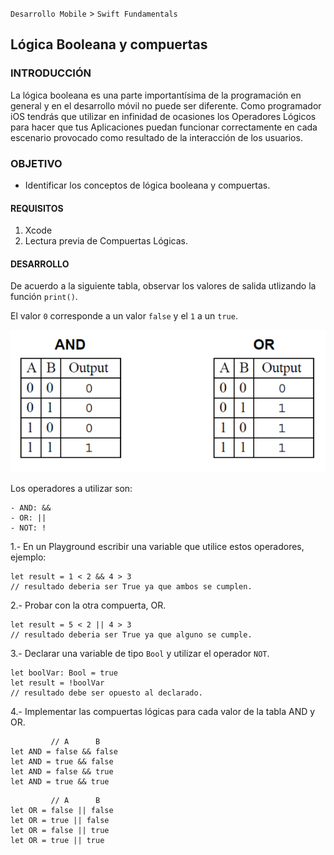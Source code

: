 

`Desarrollo Mobile` > `Swift Fundamentals`

## Lógica Booleana y compuertas

### INTRODUCCIÓN

La lógica booleana es una parte importantísima de la programación en general y en el desarrollo móvil no puede ser diferente. Como programador iOS tendrás que utilizar en infinidad de ocasiones los Operadores
Lógicos para hacer que tus Aplicaciones puedan funcionar correctamente en cada escenario provocado como resultado de la interacción de los usuarios.

### OBJETIVO

- Identificar los conceptos de lógica booleana y compuertas. 

#### REQUISITOS

1. Xcode
2. Lectura previa de Compuertas Lógicas.

#### DESARROLLO

De acuerdo a la siguiente tabla, observar los valores de salida utlizando la función `print()`.

El valor `0` corresponde a un valor `false` y el `1` a un `true`.

![](0.png)

Los operadores a utilizar son:

	- AND: &&
	- OR: ||
	- NOT: !

1.- En un Playground escribir una variable que utilice estos operadores, ejemplo:

```
let result = 1 < 2 && 4 > 3
// resultado deberia ser True ya que ambos se cumplen.
```

2.- Probar con la otra compuerta, OR.

```
let result = 5 < 2 || 4 > 3
// resultado deberia ser True ya que alguno se cumple.
```

3.- Declarar una variable de tipo `Bool` y utilizar el operador `NOT`.

```
let boolVar: Bool = true
let result = !boolVar
// resultado debe ser opuesto al declarado.
```

4.- Implementar las compuertas lógicas para cada valor de la tabla AND y OR.

```
		 // A      B
let AND = false && false 
let AND = true && false
let AND = false && true 
let AND = true && true 
```

```
		 // A      B
let OR = false || false 
let OR = true || false
let OR = false || true 
let OR = true || true 
```
